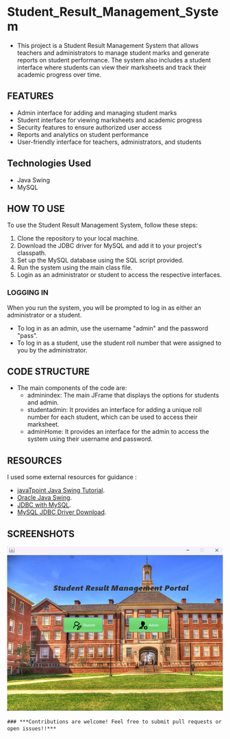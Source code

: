 # Student_Result_Management_System
* This project is a Student Result Management System that allows teachers and administrators to manage student marks and generate reports on student performance. The system also includes a student interface where students can view their marksheets and track their academic progress over time.

## FEATURES
* Admin interface for adding and managing student marks
* Student interface for viewing marksheets and academic progress
* Security features to ensure authorized user access
* Reports and analytics on student performance
* User-friendly interface for teachers, administrators, and students


## Technologies Used
* Java Swing
* MySQL

## HOW TO USE
To use the Student Result Management System, follow these steps:

1. Clone the repository to your local machine.
2. Download the JDBC driver for MySQL and add it to your project's classpath.
3. Set up the MySQL database using the SQL script provided.
4. Run the system using the main class file.
5. Login as an administrator or student to access the respective interfaces.

### LOGGING IN
 When you run the system, you will be prompted to log in as either an administrator or a student.

* To log in as an admin, use the username "admin" and the password "pass".
* To log in as a student, use the student roll number  that were assigned to you by the administrator.

## CODE STRUCTURE
* The main components of the code are: 
    * adminindex: The main JFrame that displays the options for students and admin.
    * studentadmin: It provides an interface for adding a unique roll number for each student, which can be used to access their marksheet.
    * adminHome: It provides an interface for the admin to access the system using their username and password. 
 
## RESOURCES
I used some external resources for guidance :
* [javaTpoint Java Swing Tutorial](https://www.javatpoint.com/java-swing).
* [Oracle Java Swing](https://docs.oracle.com/javase/tutorial/uiswing/index.html).
* [JDBC with MySQL](https://www.geeksforgeeks.org/java-database-connectivity-with-mysql/).
* [MySQL JDBC Driver Download](https://dev.mysql.com/downloads/connector/j/).
 
## SCREENSHOTS

![Screenshot of  Main Interface](./srmimages/mainframe.png)

    ### ***Contributions are welcome! Feel free to submit pull requests or open issues!!***


